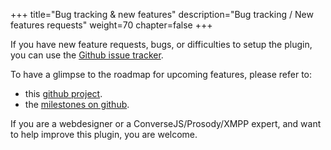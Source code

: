+++
title="Bug tracking & new features"
description="Bug tracking / New features requests"
weight=70
chapter=false
+++

If you have new feature requests, bugs, or difficulties to setup the plugin, you can use the [Github issue tracker](https://github.com/JohnXLivingston/peertube-plugin-livechat/issues).

To have a glimpse to the roadmap for upcoming features, please refer to:

- this [github project](https://github.com/users/JohnXLivingston/projects/1).
- the [milestones on github](https://github.com/JohnXLivingston/peertube-plugin-livechat/milestones).

If you are a webdesigner or a ConverseJS/Prosody/XMPP expert, and want to help improve this plugin, you are welcome.
